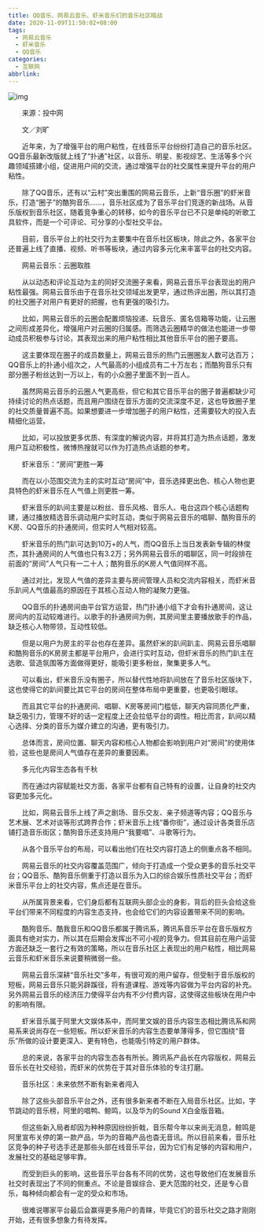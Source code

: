 ```yaml
---
title: QQ音乐、网易云音乐、虾米音乐们的音乐社区暗战
date: 2020-11-09T11:50:02+08:00
tags:
  - 网易云音乐
  - 虾米音乐
  - QQ音乐
categories:
  - 互联网
abbrlink:
---
```


![img](https://cdn.jsdelivr.net/gh/yakeing/Documentation@main/Hexo/images/f7cb-kcaeqzy4296026.jpg)

　　来源：投中网

　　文／刘旷

　　近年来，为了增强平台的用户粘性，在线音乐平台纷纷打造自己的音乐社区。QQ音乐最新改版就上线了“扑通”社区，以音乐、明星、影视综艺、生活等多个兴趣领域搭建小组，促进用户间的交流，通过增强平台的社交属性来提升平台的用户粘性。

　　除了QQ音乐，还有以“云村”突出重围的网易云音乐，上新“音乐圈”的虾米音乐，打造“圈子”的酷狗音乐……，音乐社区成为了音乐平台们竞逐的新战场。从音乐版权到音乐社区，随着竞争重心的转移，如今的音乐平台已不只是单纯的听歌工具软件，而是一个可评论、可分享的小型社交平台。

　　目前，音乐平台上的社交行为主要集中在音乐社区板块，除此之外，各家平台还普遍上线了直播、视频、听书等板块，通过内容多元化来丰富平台的社交内容。

　　网易云音乐：云圈取胜

　　从以动态和评论互动为主的同好交流圈子来看，网易云音乐平台表现出的用户粘性最强。网易云音乐由于在音乐社交领域出发更早，通过热评出圈，所以其打造的社交圈子对用户有更好的把握，也有更强的吸引力。

　　比如，网易云音乐的云圈会配置烦恼投递、玩音乐、匿名信箱等功能，让云圈之间形成差异化，增强用户对云圈的归属感。而筛选云圈精华的做法也能进一步带动成员积极参与讨论，其表现出来的用户粘性相比其他音乐平台的圈子要高。

　　这主要体现在圈子的成员数量上，网易云音乐的热门云圈圈友人数可达百万；QQ音乐上的扑通小组次之，人气最高的小组成员有二十万左右；而酷狗音乐只有部分圈子粉丝达到一万以上，有的小众圈子里面不到一百人。

　　虽然网易云音乐的云圈人气更高些，但它和其它音乐平台的圈子普遍都缺少可持续讨论的热点话题，而且用户围绕在音乐方面的交流深度不足，这也导致圈子里的社交质量普遍不高。如果想要进一步增加圈子的用户粘性，还需要较大的投入去精细化运营。

　　比如，可以投放更多优质、有深度的解说内容，并将其打造为热点话题，激发用户互动积极性，微博热搜就可以作为打造热点话题的参考。

　　虾米音乐：“房间”更胜一筹

　　而在以小范围交流为主的实时互动“房间”中，音乐选择更出色、核心人物也更具特色的虾米音乐在人气值上则更胜一筹。

　　虾米音乐的趴间主要是以粉丝、音乐风格、音乐人、电台这四个核心话题构建，通过播放精选音乐调动用户实时互动，类似于网易云音乐的唱聊、酷狗音乐的K房、QQ音乐的扑通房间，但实时人气相对较高。

　　虾米音乐的热门趴可达到10万+的人气，而QQ音乐上当日发表新专辑的林俊杰，其扑通房间的人气值也只有3.2万；另外网易云音乐的唱聊区，同一时段排在前面的“房间”人气只有一二十人；酷狗音乐的K房人气值同样不高。

　　通过对比，发现人气值的差异主要与房间管理人员和交流内容相关，而虾米音乐趴间人气值最高的原因在于其核心互动人物的凝聚力更强。

　　QQ音乐的扑通房间由平台官方运营，热门扑通小组下才会有扑通房间，这让房间内的互动较难进行。以歌手的扑通房间为例，其房间里主要播放歌手的作品，缺乏核心人物带领，互动性较低。

　　但是以用户为房主的平台也存在差异。虽然虾米的趴间趴主、网易云音乐唱聊和酷狗音乐的K房房主都是平台用户，会进行实时互动，但虾米音乐的热门趴主在选歌、营造氛围等方面做得更好，能吸引更多粉丝，聚集更多人气。

　　可以看出，虾米音乐没有圈子，所以替代性地将趴间放在了音乐社区版块下，这也使得它的趴间要比其它平台的房间在整体布局中更重要，也更吸引眼球。

　　而且其它平台的扑通房间、唱聊、K房等房间门槛低，聊天内容同质化严重，缺乏吸引力，管理不好的话一定程度上还会拉低平台的调性。相比而言，趴间以精心选择、分类的音乐为媒介建立的沟通，更有吸引力。

　　总体而言，房间位置、聊天内容和核心人物都会影响到用户对“房间”的使用体验，这些也是房间人气值存在差异的重要因素。

　　多元化内容生态各有千秋

　　而在通过内容赋能社交方面，各家平台都有自己特有的设置，让自身的社交内容更加多元化。

　　比如，网易云音乐上线了声之剧场、音乐交友、亲子频道等内容；QQ音乐与艺术展、艺术对谈等形式跨界合作；虾米音乐上线“番你街”，通过设计各类音乐店铺打造音乐街区；酷狗音乐还支持用户“我要唱”、斗歌等行为。

　　从各个音乐平台的布局，可以看出他们在社交内容打造上的侧重点各不相同。

　　网易云音乐的社交内容覆盖范围广，倾向于打造成一个受众更多的音乐社交平台；QQ音乐、酷狗音乐侧重于打造以音乐为入口的综合娱乐性质社交平台；而虾米音乐平台上的社交内容，焦点还是在音乐。

　　从所属背景来看，它们身后都有互联网头部企业的身影，背后的巨头会给这些平台们带来不同程度的内容生态支持，也会给它们的内容设置带来不同的影响。

　　酷狗音乐、酷我音乐和QQ音乐都属于腾讯系，腾讯系音乐平台在音乐版权方面具有绝对实力，所以其在后期会发挥出不可小视的竞争力。但其目前在用户运营方面还缺乏一套行之有效的策略，所以在音乐社区上表现出的用户粘性，相比网易云音乐和虾米音乐来说要稍微弱一些。

　　网易云音乐深耕“音乐社交”多年，有很可观的用户留存，但受制于音乐版权的短板，网易云音乐只能另辟蹊径，将有道课程、游戏等内容做为平台内容的补充。另外网易云音乐的经济压力使得平台内有不少付费内容，这使得这些板块在用户中的影响有限。

　　虾米音乐属于阿里大文娱体系中，而阿里文娱的音乐内容生态相比腾讯系和网易系来说尚存在一些短板。所以虾米音乐的内容生态要单薄得多，但它围绕“音乐”所做的设计要更深入、更有特色，也能吸引特定的用户群体。

　　总的来说，各家平台的内容生态各有所长。腾讯系产品长在内容版权，网易云音乐长在社交经验，而虾米的优势在于其对音乐体验的专注打磨。

　　音乐社区：未来依然不断有新来者闯入

　　除了这些头部音乐平台之外，还有很多新来者不断在入局音乐社区。比如，字节跳动的音乐榜，阿里的唱鸭、鲸鸣，以及华为的Sound X白金版音箱。

　　但这些新入局者却因为种种原因纷纷折戟，音乐帮今年以来尚无消息，鲸鸣是阿里宣布关停的第一款产品，华为的音箱产品也杳无音讯。所以目前来看，音乐社区竞争的种子号选手还是那些头部在线音乐平台，因为它们有足够的内容和用户，发展社交的基础足够牢靠。

　　而受到巨头的影响，这些音乐平台各有不同的优势，这也导致他们在发展音乐社交时表现出了不同的侧重点。不论是音娱综合、更大范围的社交，还是专心音乐，每种倾向都会有一定的受众和市场。

　　很难说哪家平台最后会赢得更多用户的青睐，毕竟它们的音乐社交之路才刚刚开始，还有很多想象力有待发挥。